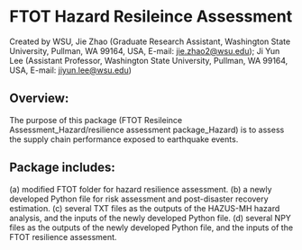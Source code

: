 # FTOT Hazard Resileince Assessment

Created by WSU, 
Jie Zhao (Graduate Research Assistant, Washington State University, Pullman, WA 99164, USA, E-mail: jie.zhao2@wsu.edu);
Ji Yun Lee (Assistant Professor, Washington State University, Pullman, WA 99164, USA, E-mail: jiyun.lee@wsu.edu)

## Overview:  
The purpose of this package (FTOT Resileince Assessment_Hazard/resilience assessment package_Hazard) is to assess the supply chain performance exposed to earthquake events.

## Package includes:
(a) modified FTOT folder for hazard resilience assessment.
(b) a newly developed Python file for risk assessment and post-disaster recovery estimation.
(c) several TXT files as the outputs of the HAZUS-MH hazard analysis, and the inputs of the newly developed Python file.
(d) several NPY files as the outputs of the newly developed Python file, and the inputs of the FTOT resilience assessment.

